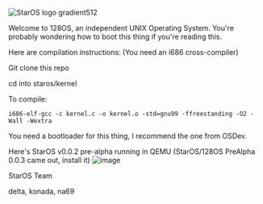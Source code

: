 ![StarOS logo gradient512](https://github.com/user-attachments/assets/28b45df9-b29f-4e11-9fe7-34c815bcda24)

Welcome to 128OS, an independent UNIX Operating System.
You're probably wondering how to boot this thing if you're reading this.


Here are compilation instructions:
(You need an i686 cross-compiler)

Git clone this repo

cd into staros/kernel

To compile:

`i686-elf-gcc -c kernel.c -o kernel.o -std=gnu99 -ffreestanding -O2 -Wall -Wextra`

You need a bootloader for this thing, I recommend the one from OSDev.

Here's StarOS v0.0.2 pre-alpha running in QEMU (StarOS/128OS PreAlpha 0.0.3 came out, install it)
![image](https://github.com/user-attachments/assets/fd48010d-37c4-4dea-8489-d9b283be6ca3)


StarOS Team

delta, konada, na69
